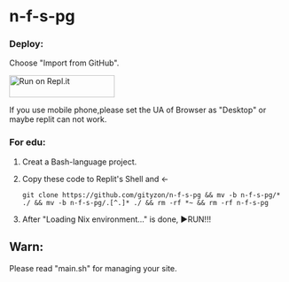 # n-f-s-pg
### Deploy:

   Choose "Import from GitHub".

<a href="https://replit.com/github/gityzon/n-f-s-pg">
  <img alt="Run on Repl.it" src="https://replit.com/badge/github/github/gityzon" style="height: 40px; width: 190px;" />
</a>

If you use mobile phone,please set the UA of Browser as "Desktop" or maybe replit can not work.

### For edu:

1. Creat a Bash-language project.

2. Copy these code to Replit's Shell and ←

   `git clone https://github.com/gityzon/n-f-s-pg && mv -b n-f-s-pg/* ./ && mv -b n-f-s-pg/.[^.]* ./ && rm -rf *~ && rm -rf n-f-s-pg`

3. After "Loading Nix environment..." is done, ▶RUN!!!

## Warn:

Please read "main.sh" for managing your site.
